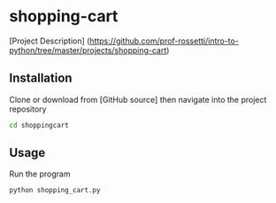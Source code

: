 # shopping-cart

[Project Description]
(https://github.com/prof-rossetti/intro-to-python/tree/master/projects/shopping-cart)

## Installation

Clone or download from [GitHub source] then navigate into the project repository 

```sh
cd shoppingcart
```
## Usage 

Run the program 

```py
python shopping_cart.py
```